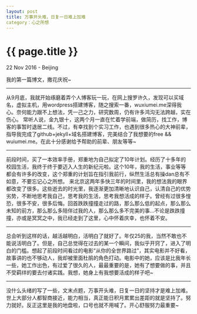 ```yaml
---
layout: post
title: 万事开头难，日复一日难上加难
category：心之所想
---
```


{{ page.title }}
================

<p class="meta">22 Nov 2016 - Beijing</p>

我的第一篇博文，撒花庆祝~
<hr/>
从9月底，我就开始琢磨着弄个人博客玩一玩，在网上搜罗许久，发现可以买域名，虚拟主机，用wordpress搭建博客，随之搜索一番，wuxiumei.me深得我心。奈何能力跟不上想法，凭一己之力，研究数周，仍有许多鸿沟无法跨越，实在伤心。
常听人说，金九银十，这两个月一直在忙着学前端，做简历，找工作，博客的事暂时退居二线。不过，有幸找到个实习工作，也遇到很多热心的大神前辈，指导我完成了github+jekyll+域名搭建博客，完美结合了我想要的free && wuiumei.me。在此十分感谢给予帮助的前辈、朋友等等~
<hr/>
前段时间，买了一本效率手册，郑重地为自己拟定了10年计划。经历了十多年的校园生活，我终于终于要迈入人生的新纪元啦。这个10年，我的生活，事业等等都会有许多的改变，这个郑重的计划旨在指引我前行，纵然生活总有操dan总有不如意，不要忘记心之所想。
来北京这两年多快三年的时间里，我的想法我的眼界都改变了很多。这些逝去的时光里，我逐渐更加清晰地认识自己，认清自己的优势劣势，不断地思考我自己，思考我的生活，思考我想活成的样子。曾经有过很多惶恐，很多不安，很多后悔。回首跌跌撞撞走过的路，那么那么低的起点，那么那么未知的前方，那么那么多陪伴过我的人，那么那么多不完美的事...不论是跌跌撞撞，亦或是冥冥之中，我已经走到了这里，心中怀着庆幸，也怀着不安。
<hr/>
总会听到这样的话，越活越明白，活明白了就好了。年仅25的我，当然不敢也不能说活明白了。但是，自己总觉得在过去的某一个瞬间，我似乎开窍了，进入了明白的门槛。想起了前段时间看过的电影“从你的全世界路过”，其实电影并不好看，故事讲的也不够动人，我却被里面杜鹃的角色打动。电影中的她，应该是比我年长一些，她工作出色，有过爱了很久的人，最最重要的是，她有了想要做的事，并且不受羁绊的要去付诸实践。我想，她身上有我想要活成的样子吧~
<hr/>
没什么头绪的写了一些，文末点题，万事开头难，日复一日的坚持才是难上加难。世上大部分人都智商接近，能力相当，真正能日积月累累出差距的就是坚持了。努力就好。反正这里是我的地盘啦，口号也就不用喊了。开心舒服努力最重要~
